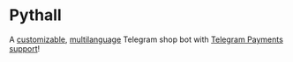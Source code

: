 # Pythall

A [customizable](/config/template_config.toml), [multilanguage](/strings) Telegram shop bot with [Telegram Payments support](https://core.telegram.org/bots/payments)!  






